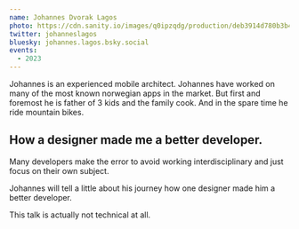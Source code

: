 ```yaml
---
name: Johannes Dvorak Lagos
photo: https://cdn.sanity.io/images/q0ipzqdg/production/deb3914d780b3b461d576fe3ac5abe32392d1965-600x648.png
twitter: johanneslagos
bluesky: johannes.lagos.bsky.social
events:
  - 2023
---
```


Johannes is an experienced mobile architect. Johannes have worked on many of the most known norwegian apps in the market. But first and foremost he is father of 3 kids and the family cook. And in the spare time he ride mountain bikes.

## How a designer made me a better developer.

Many developers make the error to avoid working interdisciplinary and just focus on their own subject.

Johannes will tell a little about his journey how one designer made him a better developer.

This talk is actually not technical at all.

